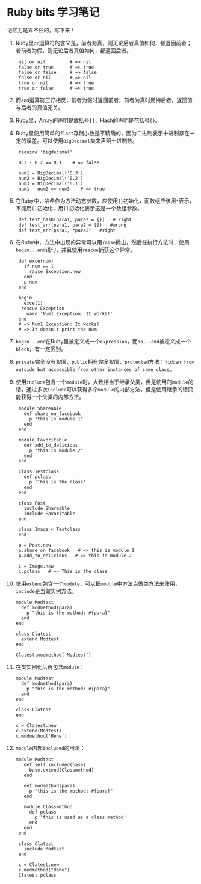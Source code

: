 # Ruby bits 学习笔记  

记忆力是靠不住的，写下来！

1. Ruby里```or```运算符的含义是，前者为真，则无论后者真值如何，都返回前者；若前者为假，则无论后者真值如何，都返回后者。  
        
        nil or nil         # => nil
        false or true      # => true
        false or false     # => false
        false or nil       # => nil
        true or nil        # => true
        true or false      # => true

2. 而```and```运算符正好相反，前者为假时返回前者，前者为真时反悔后者，返回值与后者的真值无关。

3. Ruby里，Array的声明是放括号```[]```，Hash的声明是花括号```{}```。  

4. Ruby里使用简单的```float```存储小数是不精确的，因为二进制表示十进制存在一定的误差。可以使用```BigDecimal```类来声明十进制数。

        require 'bigdecimal'
       
        0.3 - 0.2 == 0.1    # => false
       
        num1 = BigDecimal('0.3')
        num2 = BigDecimal('0.2')
        num3 = BigDecimal('0.1')
        num1 - num2 == num3    # => true
      
5. 在Ruby中，哈希作为方法动态参数，应使用```{}```初始化，而数组应该用```*```表示，不能用```[]```初始化，用```[]```初始化表示这是一个数组参数。

        def test_hash(para1, para2 = {})   # right
        def test_arr(para1, para2 = [])   #wrong
        def test_arr(para1, *para2)   #right
       
6. 在Ruby中，方法中出现的异常可以用```raise```抛出，然后在执行方法时，使用```begin...end```语句，并且使用```rescue```捕获这个异常。

        def exce(num)
          if num == 1
            raise Exception.new
          end
          p num
        end

        begin 
          exce(1)
         rescue Exception
           warn 'Num1 Exception: It works!'
        end
        # => Num1 Exception: It works!
        # => It doesn't print the num
       
7. ```begin...end```在Ruby里被定义成一个```expression```，而```do...end```被定义成一个```block```，有一定区别。

8. ```private```完全没有权限，```public```拥有完全权限，```protected```方法：```hidden from outside but accessible from other instances of same class```。

9. 使用```include```包含一个```module```时，大致相当于继承父类，但是使用的```module```的话，通过多次```include```可以获得多个```module```的内部方法，但是使用继承的话只能获得一个父类的内部方法。

        module Shareable
          def share_on_facebook
            p "this is module 1"
          end
        end
 
        module Favoritable
          def add_to_delicious
            p "this is module 2"
          end
        end

        class Testclass
          def pclass
            p 'This is the class'
          end
        end
       
        class Post
          include Shareable
          include Favoritable
        end
        
        class Image < Testclass        
        end

        p = Post.new
        p.share_on_facebook   # => this is module 1
        p.add_to_delicious   # => this is module 2
       
        i = Image.new
        i.pclass   # => This is the class
       
10. 使用```extend```包含一个```module```，可以把```module```中方法当做类方法来使用，```include```是当做实例方法。  

        module Modtest
          def modmethod(para)
            p "this is the mothod: #{para}"
          end
        end

        class Clatest
          extend Modtest
        end

        Clatest.modmethod('Modtest')
         
11. 在类实例化后再包含```module```：
       
        module Modtest
          def modmethod(para)
            p "this is the mothod: #{para}"
          end
        end

        class Clatest
        end

        c = Clatest.new
        c.extend(Modtest)
        c.modmethod('Hehe')

12. ```module```内部```included```的用法：

        module Modtest
           def self.included(base)
             base.extend(Classmethod)
           end

           def modmethod(para)
             p "this is the mothod: #{para}"
           end

           module Classmethod
             def pclass
               p 'this is used as a class method'
             end
           end
         end 

         class Clatest
           include Modtest
         end

         c = Clatest.new
         c.modmethod("Hehe")
         Clatest.pclass
